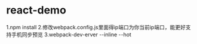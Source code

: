 # react-demo
1.npm install
2.修改webpack.config.js里面得ip端口为你当前ip端口，能更好支持手机同步预览
3.webpack-dev-erver --inline --hot


